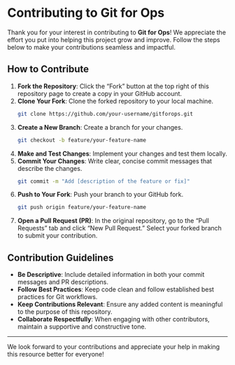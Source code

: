 
# Contributing to Git for Ops

Thank you for your interest in contributing to **Git for Ops**! We appreciate the effort you put into helping this project grow and improve. Follow the steps below to make your contributions seamless and impactful.

## How to Contribute

1. **Fork the Repository**: Click the “Fork” button at the top right of this repository page to create a copy in your GitHub account.
2. **Clone Your Fork**: Clone the forked repository to your local machine.
   ```bash
   git clone https://github.com/your-username/gitforops.git
   ```
3. **Create a New Branch**: Create a branch for your changes.
   ```bash
   git checkout -b feature/your-feature-name
   ```
4. **Make and Test Changes**: Implement your changes and test them locally.
5. **Commit Your Changes**: Write clear, concise commit messages that describe the changes.
   ```bash
   git commit -m "Add [description of the feature or fix]"
   ```
6. **Push to Your Fork**: Push your branch to your GitHub fork.
   ```bash
   git push origin feature/your-feature-name
   ```
7. **Open a Pull Request (PR)**: In the original repository, go to the “Pull Requests” tab and click “New Pull Request.” Select your forked branch to submit your contribution.

## Contribution Guidelines

- **Be Descriptive**: Include detailed information in both your commit messages and PR descriptions.
- **Follow Best Practices**: Keep code clean and follow established best practices for Git workflows.
- **Keep Contributions Relevant**: Ensure any added content is meaningful to the purpose of this repository.
- **Collaborate Respectfully**: When engaging with other contributors, maintain a supportive and constructive tone.

---

We look forward to your contributions and appreciate your help in making this resource better for everyone!